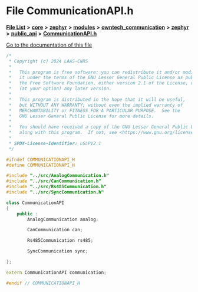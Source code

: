 

# File CommunicationAPI.h

[**File List**](files.md) **>** [**core**](dir_771164b9325b04f1442f7a3ffa8ecb89.md) **>** [**zephyr**](dir_09002e7ce91f09aeb040dfd1861a47f4.md) **>** [**modules**](dir_6d0fb8ab814c517e7f155fb837e32f72.md) **>** [**owntech\_communication**](dir_c4fe9b0224a9586dd317852c3c5604f8.md) **>** [**zephyr**](dir_ed8beaa694e779377b0049b01e5ade22.md) **>** [**public\_api**](dir_acc3fb8fb6f052bdbe10ff0fa1d04fcf.md) **>** [**CommunicationAPI.h**](CommunicationAPI_8h.md)

[Go to the documentation of this file](CommunicationAPI_8h.md)


```C++
/*
 * Copyright (c) 2024 LAAS-CNRS
 *
 *   This program is free software: you can redistribute it and/or modify
 *   it under the terms of the GNU Lesser General Public License as published by
 *   the Free Software Foundation, either version 2.1 of the License, or
 *   (at your option) any later version.
 *
 *   This program is distributed in the hope that it will be useful,
 *   but WITHOUT ANY WARRANTY; without even the implied warranty of
 *   MERCHANTABILITY or FITNESS FOR A PARTICULAR PURPOSE.  See the
 *   GNU Lesser General Public License for more details.
 *
 *   You should have received a copy of the GNU Lesser General Public License
 *   along with this program.  If not, see <https://www.gnu.org/licenses/>.
 *
 * SPDX-License-Identifier: LGLPV2.1
 */

#ifndef COMMUNICATIONAPI_H
#define COMMUNICATIONAPI_H

#include "../src/AnalogCommunication.h"
#include "../src/CanCommunication.h"
#include "../src/Rs485Communication.h"
#include "../src/SyncCommunication.h"

class CommunicationAPI
{
    public : 
        AnalogCommunication analog;

        CanCommunication can;

        Rs485Communication rs485;

        SyncCommunication sync;

};

extern CommunicationAPI communication;

#endif // COMMUNICATIONAPI_H
```


